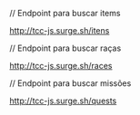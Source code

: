 
// Endpoint para buscar items 

http://tcc-js.surge.sh/itens


// Endpoint para buscar raças 

http://tcc-js.surge.sh/races

// Endpoint para buscar missões 

http://tcc-js.surge.sh/quests